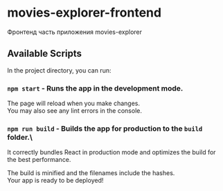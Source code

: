 # movies-explorer-frontend
Фронтенд часть приложения movies-explorer





## Available Scripts

In the project directory, you can run:

### `npm start` - Runs the app in the development mode.

The page will reload when you make changes.\
You may also see any lint errors in the console.

### `npm run build` - Builds the app for production to the `build` folder.\
It correctly bundles React in production mode and optimizes the build for the best performance.

The build is minified and the filenames include the hashes.\
Your app is ready to be deployed!